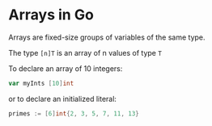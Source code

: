 # Arrays in Go

Arrays are fixed-size groups of variables of the same type.

The type `[n]T` is an array of n values of type `T`

To declare an array of 10 integers:

```go
var myInts [10]int
```

or to declare an initialized literal:

```go
primes := [6]int{2, 3, 5, 7, 11, 13}
```

